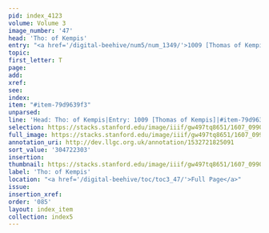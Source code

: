 ```yaml
---
pid: index_4123
volume: Volume 3
image_number: '47'
head: 'Tho: of Kempis'
entry: "<a href='/digital-beehive/num5/num_1349/'>1009 [Thomas of Kempis]</a>"
topic:
first_letter: T
page:
add:
xref:
see:
index:
item: "#item-79d9639f3"
unparsed:
line: 'Head: Tho: of Kempis|Entry: 1009 [Thomas of Kempis]|#item-79d9639f3'
selection: https://stacks.stanford.edu/image/iiif/gw497tq8651/1607_0990/861,2303,655,143/full/0/default.jpg
full_image: https://stacks.stanford.edu/image/iiif/gw497tq8651/1607_0990/full/full/0/default.jpg
annotation_uri: http://dev.llgc.org.uk/annotation/1532721825091
sort_value: '304722303'
insertion:
thumbnail: https://stacks.stanford.edu/image/iiif/gw497tq8651/1607_0990/861,2303,655,143/150,/0/default.jpg
label: 'Tho: of Kempis'
location: "<a href='/digital-beehive/toc/toc3_47/'>Full Page</a>"
issue:
insertion_xref:
order: '085'
layout: index_item
collection: index5
---
```

